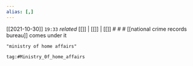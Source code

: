 ```yaml
---
alias: [,]
---
```


[[2021-10-30]] `19:33` _related_ [[]] | [[]] | [[]] # # #
[[national crime records bureau]] comes under it
```query
"ministry of home affairs"
```
```query 2021-10-30 19:34
tag:#Ministry_0f_home_affairs 
```